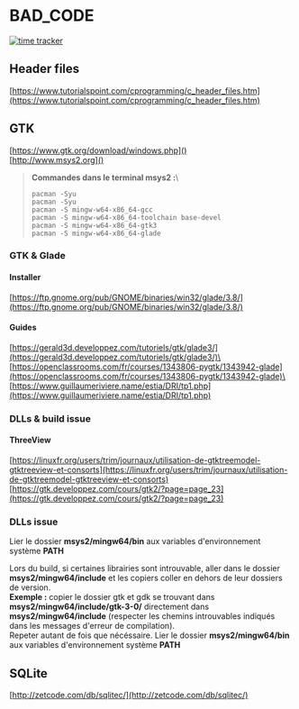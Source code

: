 # BAD_CODE

[![time tracker](https://wakatime.com/badge/github/Nouuu/BAD_CODE.svg)](https://wakatime.com/badge/github/Nouuu/BAD_CODE)

## Header files

[https://www.tutorialspoint.com/cprogramming/c_header_files.htm](https://www.tutorialspoint.com/cprogramming/c_header_files.htm)

## GTK

[https://www.gtk.org/download/windows.php]() \
[http://www.msys2.org]()

>**Commandes dans le terminal msys2 :**\
>
>`pacman -Syu`\
>`pacman -Syu`\
>`pacman -S mingw-w64-x86_64-gcc`\
>`pacman -S mingw-w64-x86_64-toolchain base-devel`\
>`pacman -S mingw-w64-x86_64-gtk3`\
>`pacman -S mingw-w64-x86_64-glade`

### GTK & Glade

#### Installer
[https://ftp.gnome.org/pub/GNOME/binaries/win32/glade/3.8/](https://ftp.gnome.org/pub/GNOME/binaries/win32/glade/3.8/)

#### Guides
[https://gerald3d.developpez.com/tutoriels/gtk/glade3/](https://gerald3d.developpez.com/tutoriels/gtk/glade3/)\
[https://openclassrooms.com/fr/courses/1343806-pygtk/1343942-glade](https://openclassrooms.com/fr/courses/1343806-pygtk/1343942-glade)\
[https://www.guillaumeriviere.name/estia/DRI/tp1.php](https://www.guillaumeriviere.name/estia/DRI/tp1.php)

### DLLs & build issue
#### ThreeView
[https://linuxfr.org/users/trim/journaux/utilisation-de-gtktreemodel-gtktreeview-et-consorts](https://linuxfr.org/users/trim/journaux/utilisation-de-gtktreemodel-gtktreeview-et-consorts)
[https://gtk.developpez.com/cours/gtk2/?page=page_23](https://gtk.developpez.com/cours/gtk2/?page=page_23)

### DLLs issue

Lier le dossier **msys2/mingw64/bin** aux variables d'environnement
système **PATH**

Lors du build, si certaines librairies sont introuvable, aller dans le
dossier **msys2/mingw64/include** et les copiers coller en dehors de
leur dossiers de version.\
**Exemple :** copier le dossier gtk et gdk se trouvant dans
**msys2/mingw64/include/gtk-3-0/** directement dans
**msys2/mingw64/include** (respecter les chemins introuvables indiqués
dans les messages d'erreur de compilation).\
Repeter autant de fois que nécéssaire.
Lier le dossier **msys2/mingw64/bin** aux variables d'environnement système **PATH**

## SQLite

[http://zetcode.com/db/sqlitec/](http://zetcode.com/db/sqlitec/)